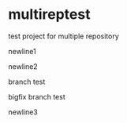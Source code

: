 # multireptest
test project for multiple repository

newline1

newline2

branch test

bigfix branch test

newline3
